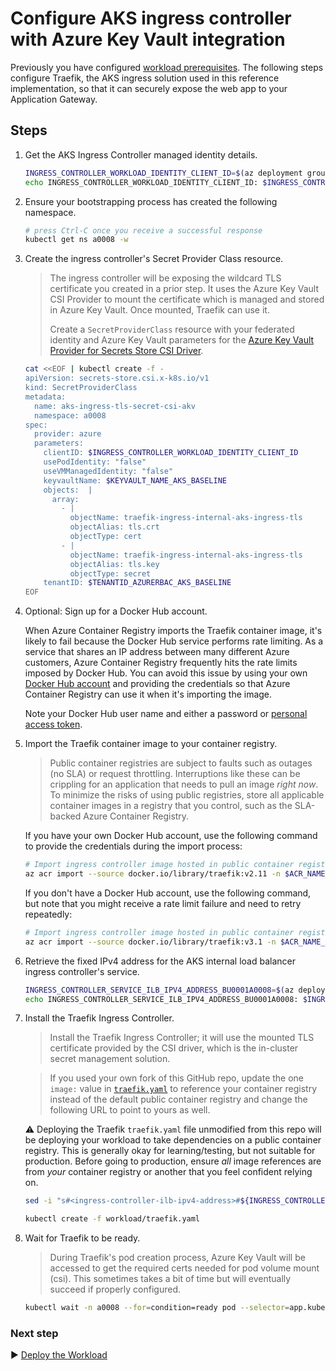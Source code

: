 # Configure AKS ingress controller with Azure Key Vault integration

Previously you have configured [workload prerequisites](./08-workload-prerequisites.md). The following steps configure Traefik, the AKS ingress solution used in this reference implementation, so that it can securely expose the web app to your Application Gateway.

## Steps

1. Get the AKS Ingress Controller managed identity details.

   ```bash
   INGRESS_CONTROLLER_WORKLOAD_IDENTITY_CLIENT_ID=$(az deployment group show --resource-group rg-bu0001a0008 -n cluster-stamp --query properties.outputs.aksIngressControllerPodManagedIdentityClientId.value -o tsv)
   echo INGRESS_CONTROLLER_WORKLOAD_IDENTITY_CLIENT_ID: $INGRESS_CONTROLLER_WORKLOAD_IDENTITY_CLIENT_ID
   ```

1. Ensure your bootstrapping process has created the following namespace.

   ```bash
   # press Ctrl-C once you receive a successful response
   kubectl get ns a0008 -w
   ```

1. Create the ingress controller's Secret Provider Class resource.

   > The ingress controller will be exposing the wildcard TLS certificate you created in a prior step. It uses the Azure Key Vault CSI Provider to mount the certificate which is managed and stored in Azure Key Vault. Once mounted, Traefik can use it.
   >
   > Create a `SecretProviderClass` resource with your federated identity and Azure Key Vault parameters for the [Azure Key Vault Provider for Secrets Store CSI Driver](https://github.com/Azure/secrets-store-csi-driver-provider-azure).

   ```bash
   cat <<EOF | kubectl create -f -
   apiVersion: secrets-store.csi.x-k8s.io/v1
   kind: SecretProviderClass
   metadata:
     name: aks-ingress-tls-secret-csi-akv
     namespace: a0008
   spec:
     provider: azure
     parameters:
       clientID: $INGRESS_CONTROLLER_WORKLOAD_IDENTITY_CLIENT_ID
       usePodIdentity: "false"
       useVMManagedIdentity: "false"
       keyvaultName: $KEYVAULT_NAME_AKS_BASELINE
       objects:  |
         array:
           - |
             objectName: traefik-ingress-internal-aks-ingress-tls
             objectAlias: tls.crt
             objectType: cert
           - |
             objectName: traefik-ingress-internal-aks-ingress-tls
             objectAlias: tls.key
             objectType: secret
       tenantID: $TENANTID_AZURERBAC_AKS_BASELINE
   EOF
   ```

1. Optional: Sign up for a Docker Hub account.

   When Azure Container Registry imports the Traefik container image, it's likely to fail because the Docker Hub service performs rate limiting. As a service that shares an IP address between many different Azure customers, Azure Container Registry frequently hits the rate limits imposed by Docker Hub. You can avoid this issue by using your own [Docker Hub account](https://www.docker.com/pricing) and providing the credentials so that Azure Container Registry can use it when it's importing the image.

   Note your Docker Hub user name and either a password or [personal access token](https://docs.docker.com/docker-hub/access-tokens/).

1. Import the Traefik container image to your container registry.

   > Public container registries are subject to faults such as outages (no SLA) or request throttling. Interruptions like these can be crippling for an application that needs to pull an image *right now*. To minimize the risks of using public registries, store all applicable container images in a registry that you control, such as the SLA-backed Azure Container Registry.

   If you have your own Docker Hub account, use the following command to provide the credentials during the import process:

   ```bash
   # Import ingress controller image hosted in public container registries
   az acr import --source docker.io/library/traefik:v2.11 -n $ACR_NAME_AKS_BASELINE --username YOUR_DOCKER_HUB_USERNAME --password YOUR_DOCKER_HUB_PASSWORD_OR_PERSONAL_ACCESS_TOKEN
   ```

   If you don't have a Docker Hub account, use the following command, but note that you might receive a rate limit failure and need to retry repeatedly:

   ```bash
   # Import ingress controller image hosted in public container registries
   az acr import --source docker.io/library/traefik:v3.1 -n $ACR_NAME_AKS_BASELINE
   ```

1. Retrieve the fixed IPv4 address for the AKS internal load balancer ingress controller's service.

   ```bash
   INGRESS_CONTROLLER_SERVICE_ILB_IPV4_ADDRESS_BU0001A0008=$(az deployment group show -g rg-bu0001a0008 -n cluster-stamp --query properties.outputs.ilbIpAddress.value -o tsv)
   echo INGRESS_CONTROLLER_SERVICE_ILB_IPV4_ADDRESS_BU0001A0008: $INGRESS_CONTROLLER_SERVICE_ILB_IPV4_ADDRESS_BU0001A0008
   ```

1. Install the Traefik Ingress Controller.

   > Install the Traefik Ingress Controller; it will use the mounted TLS certificate provided by the CSI driver, which is the in-cluster secret management solution.

   > If you used your own fork of this GitHub repo, update the one `image:` value in [`traefik.yaml`](./workload/traefik.yaml) to reference your container registry instead of the default public container registry and change the following URL to point to yours as well.

   :warning: Deploying the Traefik `traefik.yaml` file unmodified from this repo will be deploying your workload to take dependencies on a public container registry. This is generally okay for learning/testing, but not suitable for production. Before going to production, ensure *all* image references are from *your* container registry or another that you feel confident relying on.

   ```bash
   sed -i "s#<ingress-controller-ilb-ipv4-address>#${INGRESS_CONTROLLER_SERVICE_ILB_IPV4_ADDRESS_BU0001A0008}#g" workload/traefik.yaml

   kubectl create -f workload/traefik.yaml
   ```

1. Wait for Traefik to be ready.

   > During Traefik's pod creation process, Azure Key Vault will be accessed to get the required certs needed for pod volume mount (csi). This sometimes takes a bit of time but will eventually succeed if properly configured.

   ```bash
   kubectl wait -n a0008 --for=condition=ready pod --selector=app.kubernetes.io/name=traefik-ingress-ilb --timeout=90s
   ```

### Next step

:arrow_forward: [Deploy the Workload](./10-workload.md)